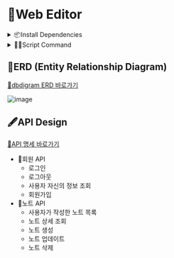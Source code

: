 # 📝Web Editor
<details>
<summary>📦Install Dependencies</summary>

```bash
npm install
```
</details>

<details>
<summary>🏃‍♂️Script Command</summary>

- 실행
    
    ```bash
    npm start
    ```

- 테스트

    ```bash
    npm test
    ```
    
- 빌드
    
    ```bash
    npm run build && serve -s build
    ```
    (`bash: serve: command not found` 발생 시 `npm install -g serve` 후 다시 시도)
</details>

## 🎨ERD (Entity Relationship Diagram)
[🔗dbdigram ERD 바로가기](https://dbdiagram.io/d/Web-Editor-66013ad9ae072629cede68ad)

![image](https://github.com/do0ori/web-editor-project/assets/71831926/229e558c-e2f5-42a4-96c4-af308404e779)

## 🖋️API Design
[🔗API 명세 바로가기](https://do0ori.notion.site/95032abd4b984c4dac59a8f5d8a07a56?v=28dd90d7925a412083741a4466f3e4ba&pvs=4)

- 👤회원 API
    - 로그인
    - 로그아웃
    - 사용자 자신의 정보 조회
    - 회원가입
- 📒노트 API
    - 사용자가 작성한 노트 목록
    - 노트 상세 조회
    - 노트 생성
    - 노트 업데이트
    - 노트 삭제